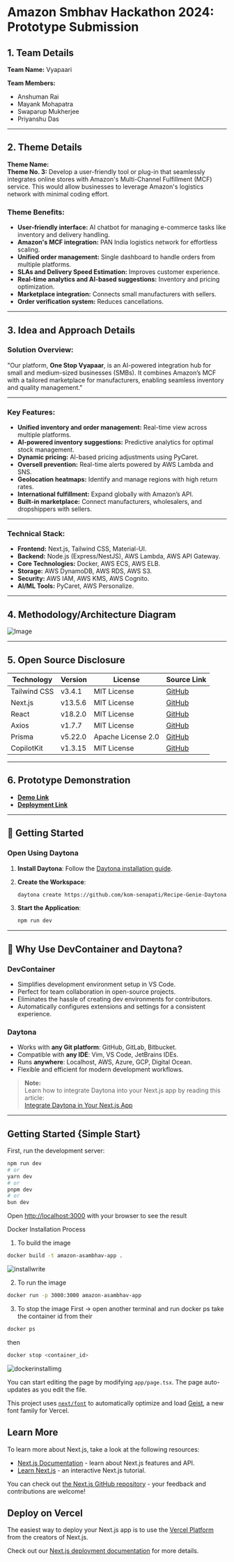 # Amazon Smbhav Hackathon 2024: Prototype Submission

## 1. Team Details

**Team Name:** Vyapaari

**Team Members:**
- Anshuman Rai
- Mayank Mohapatra
- Swaparup Mukherjee
- Priyanshu Das

---

## 2. Theme Details

**Theme Name:**  
**Theme No. 3:** Develop a user-friendly tool or plug-in that seamlessly integrates online stores with Amazon's Multi-Channel Fulfillment (MCF) service. This would allow businesses to leverage Amazon's logistics network with minimal coding effort.

### Theme Benefits:
- **User-friendly interface:** AI chatbot for managing e-commerce tasks like inventory and delivery handling.  
- **Amazon's MCF integration:** PAN India logistics network for effortless scaling.  
- **Unified order management:** Single dashboard to handle orders from multiple platforms.  
- **SLAs and Delivery Speed Estimation:** Improves customer experience.  
- **Real-time analytics and AI-based suggestions:** Inventory and pricing optimization.  
- **Marketplace integration:** Connects small manufacturers with sellers.  
- **Order verification system:** Reduces cancellations.  

---

## 3. Idea and Approach Details

### Solution Overview:  
"Our platform, **One Stop Vyapaar**, is an AI-powered integration hub for small and medium-sized businesses (SMBs). It combines Amazon’s MCF with a tailored marketplace for manufacturers, enabling seamless inventory and quality management."

---

### Key Features:
- **Unified inventory and order management:** Real-time view across multiple platforms.  
- **AI-powered inventory suggestions:** Predictive analytics for optimal stock management.  
- **Dynamic pricing:** AI-based pricing adjustments using PyCaret.  
- **Oversell prevention:** Real-time alerts powered by AWS Lambda and SNS.  
- **Geolocation heatmaps:** Identify and manage regions with high return rates.  
- **International fulfillment:** Expand globally with Amazon’s API.  
- **Built-in marketplace:** Connect manufacturers, wholesalers, and dropshippers with sellers.  

---

### Technical Stack:
- **Frontend:** Next.js, Tailwind CSS, Material-UI.  
- **Backend:** Node.js (Express/NestJS), AWS Lambda, AWS API Gateway.  
- **Core Technologies:** Docker, AWS ECS, AWS ELB.  
- **Storage:** AWS DynamoDB, AWS RDS, AWS S3.  
- **Security:** AWS IAM, AWS KMS, AWS Cognito.  
- **AI/ML Tools:** PyCaret, AWS Personalize.  

---

## 4. Methodology/Architecture Diagram

![Image](https://github.com/user-attachments/assets/8d6faa7f-0711-468a-bd7e-096532201299)


---

## 5. Open Source Disclosure

| **Technology**      | **Version**      | **License**          | **Source Link**                                                  |
|----------------------|------------------|----------------------|------------------------------------------------------------------|
| Tailwind CSS         | v3.4.1          | MIT License          | [GitHub](https://github.com/tailwindlabs/tailwindcss)            |
| Next.js              | v13.5.6         | MIT License          | [GitHub](https://github.com/vercel/next.js)                      |
| React                | v18.2.0         | MIT License          | [GitHub](https://github.com/facebook/react)                      |
| Axios                | v1.7.7          | MIT License          | [GitHub](https://github.com/axios/axios)                         |
| Prisma               | v5.22.0         | Apache License 2.0   | [GitHub](https://github.com/prisma/prisma)                       |
| CopilotKit           | v1.3.15         | MIT License          | [GitHub](https://github.com/copilotkit/copilotkit)               |

---

## 6. Prototype Demonstration

- **[Demo Link](https://drive.google.com/drive/folders/1zgua0Z-7xckWaaR21-l1juH-s15EPIFs?usp=sharing)**  
- **[Deployment Link](https://amazon-asambhav.vercel.app/)**  

---

## 🚀 Getting Started

### Open Using Daytona

1. **Install Daytona**: Follow the [Daytona installation guide](https://www.daytona.io/docs/installation/installation/).

2. **Create the Workspace**:

   ```bash
   daytona create https://github.com/kom-senapati/Recipe-Genie-Daytona.git
   ```

3. **Start the Application**:
   ```bash
   npm run dev
   ```

---

## 🤔 **Why Use DevContainer and Daytona?**

### **DevContainer**

- Simplifies development environment setup in VS Code.
- Perfect for team collaboration in open-source projects.
- Eliminates the hassle of creating dev environments for contributors.
- Automatically configures extensions and settings for a consistent experience.

### **Daytona**

- Works with **any Git platform**: GitHub, GitLab, Bitbucket.
- Compatible with **any IDE**: Vim, VS Code, JetBrains IDEs.
- Runs **anywhere**: Localhost, AWS, Azure, GCP, Digital Ocean.
- Flexible and efficient for modern development workflows.

> **Note:**  
> Learn how to integrate Daytona into your Next.js app by reading this article:  
> [Integrate Daytona in Your Next.js App](https://dev.to/komsenapati/integrate-dayotana-in-your-nextjs-app-36ei)

---

## Getting Started {Simple Start}

First, run the development server:

```bash
npm run dev
# or
yarn dev
# or
pnpm dev
# or
bun dev
```

Open [http://localhost:3000](http://localhost:3000) with your browser to see the result

Docker Installation Process 
1. To build the image
```bash
docker build -t amazon-asambhav-app .
```
![installwrite](https://github.com/user-attachments/assets/3b199ee9-4643-4303-8033-b27dc2f5cb91)


2. To run the image
```bash
docker run -p 3000:3000 amazon-asambhav-app
```
3. To stop the image
First -> open another terminal and run docker ps take the container id from their
```bash
docker ps
```
then 
```bash
docker stop <container_id>
```
![dockerinstallimg](https://github.com/user-attachments/assets/0faf2d70-bd17-40a2-999d-dc5d23615f6a)


You can start editing the page by modifying `app/page.tsx`. The page auto-updates as you edit the file.

This project uses [`next/font`](https://nextjs.org/docs/app/building-your-application/optimizing/fonts) to automatically optimize and load [Geist](https://vercel.com/font), a new font family for Vercel.

## Learn More

To learn more about Next.js, take a look at the following resources:

- [Next.js Documentation](https://nextjs.org/docs) - learn about Next.js features and API.
- [Learn Next.js](https://nextjs.org/learn) - an interactive Next.js tutorial.

You can check out [the Next.js GitHub repository](https://github.com/vercel/next.js) - your feedback and contributions are welcome!

## Deploy on Vercel

The easiest way to deploy your Next.js app is to use the [Vercel Platform](https://vercel.com/new?utm_medium=default-template&filter=next.js&utm_source=create-next-app&utm_campaign=create-next-app-readme) from the creators of Next.js.

Check out our [Next.js deployment documentation](https://nextjs.org/docs/app/building-your-application/deploying) for more details.
